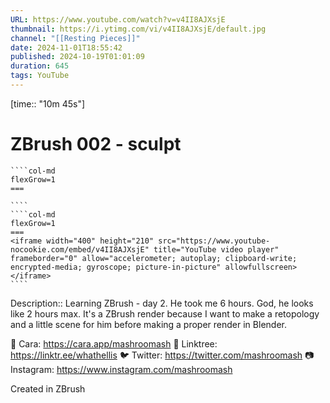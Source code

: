 ```yaml
---
URL: https://www.youtube.com/watch?v=v4II8AJXsjE
thumbnail: https://i.ytimg.com/vi/v4II8AJXsjE/default.jpg
channel: "[[Resting Pieces]]"
date: 2024-11-01T18:55:42
published: 2024-10-19T01:01:09
duration: 645
tags: YouTube
---
```

[time:: "10m 45s"]
# ZBrush 002 - sculpt
`````col
````col-md
flexGrow=1
===
 
````
````col-md
flexGrow=1
===
<iframe width="400" height="210" src="https://www.youtube-nocookie.com/embed/v4II8AJXsjE" title="YouTube video player" frameborder="0" allow="accelerometer; autoplay; clipboard-write; encrypted-media; gyroscope; picture-in-picture" allowfullscreen></iframe>
````
`````
Description:: Learning ZBrush - day 2.
He took me 6 hours. God, he looks like 2 hours max.
It's a ZBrush render because I want to make a retopology and a little scene for him before making a proper render in Blender.

💖 Cara: https://cara.app/mashroomash
🌱 Linktree: https://linktr.ee/whathellis
🐦 Twitter: https://twitter.com/mashroomash
📷 Instagram: https://www.instagram.com/mashroomash

Created in ZBrush
